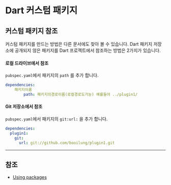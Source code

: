 # Dart 커스텀 패키지

##  커스텀 패키지 참조

커스텀 패키지를 만드는 방법은 다른 문서에도 찾아 볼 수 있습니다. Dart 패키지 저장소에 공개되지 않은 패키지를 Dart 프로젝트에서 참조하는 방법은 2가지가 있습니다.

#### 로컬 드라이브에서 참조

`pubspec.yaml`에서 패키지의 `path` 를 추가 합니다.

``` yaml
dependencies:
	패키지이름
		path: 패키지의경로이름(로컬경로도가능) 예를들어 ../plugin1/
```

#### Git 저장소에서 참조

`pubspec.yaml`에서 패키지의 `git:url:` 을 추가 합니다.

```yaml
dependencies:
  plugin1:
    git:
      url: git://github.com/booilung/plugin1.git
```

---

## 참조

- [Using packages](https://flutter.dev/docs/development/packages-and-plugins/using-packages)